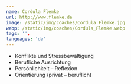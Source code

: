 ```yaml
---
name: Cordula Flemke
url: http://www.flemke.de
image: /static/img/coaches/Cordula_Flemke.jpg
webp: /static/img/coaches/Cordula_Flemke.webp
tags: '',
languages: 'de'
---
```


<ul><li>Konflikte und Stressbewältigung</li><li>Berufliche Ausrichtung</li><li>Persönlichkeit – Reflexion</li><li>Orientierung (privat – beruflich)</li></ul>